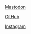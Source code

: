 [Mastodon](https://mstdn.social/@dpb)

[GitHub](https://github.com/dpbus)

[Instagram](https://www.instagram.com/dpbus/)
